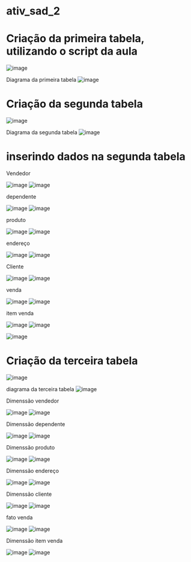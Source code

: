 # ativ_sad_2

# Criação da primeira tabela, utilizando o script da aula
![image](https://github.com/Matheuslira931/ativ_sad_2/assets/67758248/ccf803bc-672a-4e7a-a334-bde1ab18b654)

 Diagrama da primeira tabela
![image](https://github.com/Matheuslira931/ativ_sad_2/assets/67758248/cb0c868b-5790-4e62-8f55-61b9b75c0985)

# Criação da segunda tabela
![image](https://github.com/Matheuslira931/ativ_sad_2/assets/67758248/f439765c-9dd6-4e33-a28f-ca6b4715a826)

 Diagrama da segunda tabela
![image](https://github.com/Matheuslira931/ativ_sad_2/assets/67758248/94ff1844-7a9b-4625-9a19-e54487ab706d)


# inserindo dados na segunda tabela 
Vendedor 

![image](https://github.com/Matheuslira931/ativ_sad_2/assets/67758248/6631a758-f206-48d4-9476-1889050849af)
![image](https://github.com/Matheuslira931/ativ_sad_2/assets/67758248/b056c75e-f094-4c19-8dd9-49850add41cb)


dependente

![image](https://github.com/Matheuslira931/ativ_sad_2/assets/67758248/2cf1fd16-b33b-48f4-be73-86dc7b8c40a3)
![image](https://github.com/Matheuslira931/ativ_sad_2/assets/67758248/17fdd6c8-60c5-4a45-b554-531ebc58be11)


produto

![image](https://github.com/Matheuslira931/ativ_sad_2/assets/67758248/e22729d3-bdf5-4ca8-b90f-f2bb82c37e11)
![image](https://github.com/Matheuslira931/ativ_sad_2/assets/67758248/06ced47f-9da1-4b5d-a009-8ac9da74b210)


endereço

![image](https://github.com/Matheuslira931/ativ_sad_2/assets/67758248/b0b9d7b0-c3c6-4ab5-911a-fc6cb67deecc)
![image](https://github.com/Matheuslira931/ativ_sad_2/assets/67758248/f05d619b-4ecf-4129-948b-4da13469c5d9)


Cliente

![image](https://github.com/Matheuslira931/ativ_sad_2/assets/67758248/6c05337a-5857-40a7-ab30-42bc001fb4d1)
![image](https://github.com/Matheuslira931/ativ_sad_2/assets/67758248/de33ccae-4f25-4536-85ec-d5e3d272cf5d)


venda

![image](https://github.com/Matheuslira931/ativ_sad_2/assets/67758248/51272cbd-ed4f-42e5-a2c1-378be530e7c1)
![image](https://github.com/Matheuslira931/ativ_sad_2/assets/67758248/1735c0c5-92b0-4bbd-8828-06f1fe12f5ac)


item venda

![image](https://github.com/Matheuslira931/ativ_sad_2/assets/67758248/2b957674-7841-40a2-83d9-8c9700454c95)
![image](https://github.com/Matheuslira931/ativ_sad_2/assets/67758248/3024fbdb-b96f-4ef9-96ae-6bbb1240b64e)


![image](https://github.com/Matheuslira931/ativ_sad_2/assets/67758248/67f92b59-f273-452b-9af8-8c71ebfca620)



# Criação da terceira tabela
![image](https://github.com/Matheuslira931/ativ_sad_2/assets/67758248/cd64d8e3-262a-4ca0-a7d4-8ff03b68fbe2)

diagrama da terceira tabela
![image](https://github.com/Matheuslira931/ativ_sad_2/assets/67758248/61635c72-885f-403e-b7f7-f4d2789e591e)


Dimenssão vendedor

![image](https://github.com/Matheuslira931/ativ_sad_2/assets/67758248/3b0c4d7d-66fe-480b-bc0b-1402844e3d70)
![image](https://github.com/Matheuslira931/ativ_sad_2/assets/67758248/5acd7726-d5a9-459e-92e5-0e76f6394605)


Dimenssão dependente

![image](https://github.com/Matheuslira931/ativ_sad_2/assets/67758248/48e855a7-46fd-49d7-8a99-8b81cec4cc55)
![image](https://github.com/Matheuslira931/ativ_sad_2/assets/67758248/8ee3bb4a-58b1-4888-88db-f4dd19ee4b1c)


Dimenssão produto

![image](https://github.com/Matheuslira931/ativ_sad_2/assets/67758248/d98f9613-00df-4f74-884b-26d6e3f63a1d)
![image](https://github.com/Matheuslira931/ativ_sad_2/assets/67758248/f775d359-5a79-4f66-9c0d-6f6d72c94a51)


Dimenssão endereço

![image](https://github.com/Matheuslira931/ativ_sad_2/assets/67758248/97593695-2a07-4805-8e91-3759c992271b)
![image](https://github.com/Matheuslira931/ativ_sad_2/assets/67758248/e4efd3b7-62c6-4407-9412-6d4b741790c7)


Dimenssão cliente 

![image](https://github.com/Matheuslira931/ativ_sad_2/assets/67758248/3994799d-e09e-4bcf-b48d-afd7738a2736)
![image](https://github.com/Matheuslira931/ativ_sad_2/assets/67758248/08223d38-4943-4120-ad0a-c9327a9d664b)


fato venda

![image](https://github.com/Matheuslira931/ativ_sad_2/assets/67758248/cc40010a-fd9a-4dae-92e2-6eebaabeaa0a)
![image](https://github.com/Matheuslira931/ativ_sad_2/assets/67758248/4fdf33ef-746c-446d-a906-425522010a3b)


Dimenssão  item venda 

![image](https://github.com/Matheuslira931/ativ_sad_2/assets/67758248/08f8b4c7-aa0c-4c65-99b0-d81804765dee)
![image](https://github.com/Matheuslira931/ativ_sad_2/assets/67758248/2efc3d94-3c0e-44b9-93c1-9acf17f85702)


